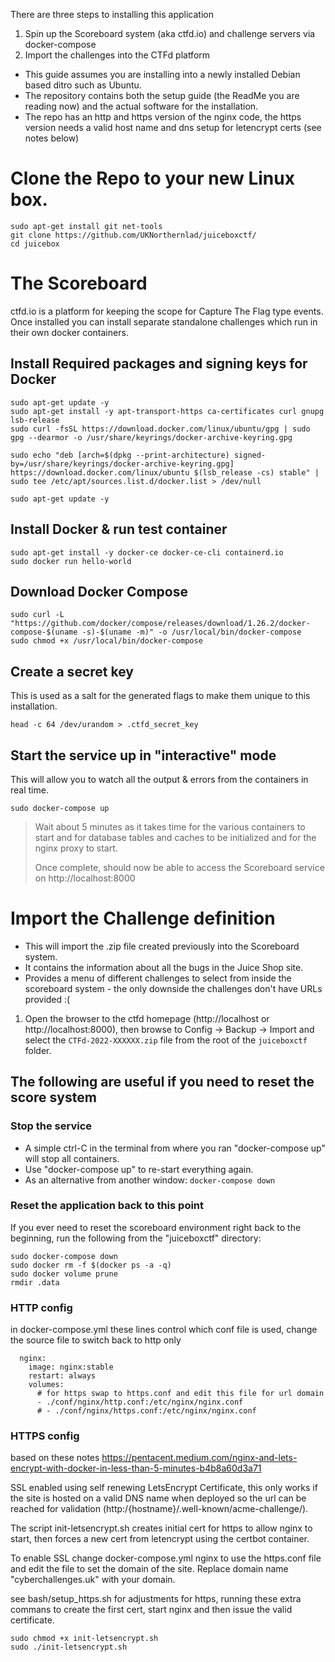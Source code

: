 There are three steps to installing this application
1. Spin up the Scoreboard system (aka ctfd.io) and challenge servers via docker-compose
2. Import the challenges into the CTFd platform

* This guide assumes you are installing into a newly installed Debian based ditro such as Ubuntu.
* The repository contains both the setup guide (the ReadMe you are reading now) and the actual software for the installation.
* The repo has an http and https version of the nginx code, the https version needs a valid host name and dns setup for letencrypt certs (see notes below)

# Clone the Repo to your new Linux box.
```
sudo apt-get install git net-tools
git clone https://github.com/UKNorthernlad/juiceboxctf/
cd juicebox
```

# The Scoreboard
ctfd.io is a platform for keeping the scope for Capture The Flag type events. Once installed you can install separate standalone challenges which run in their own docker containers.

## Install Required packages and signing keys for Docker
```
sudo apt-get update -y
sudo apt-get install -y apt-transport-https ca-certificates curl gnupg lsb-release
sudo curl -fsSL https://download.docker.com/linux/ubuntu/gpg | sudo gpg --dearmor -o /usr/share/keyrings/docker-archive-keyring.gpg

sudo echo "deb [arch=$(dpkg --print-architecture) signed-by=/usr/share/keyrings/docker-archive-keyring.gpg] https://download.docker.com/linux/ubuntu $(lsb_release -cs) stable" | sudo tee /etc/apt/sources.list.d/docker.list > /dev/null

sudo apt-get update -y
```

## Install Docker & run test container
```
sudo apt-get install -y docker-ce docker-ce-cli containerd.io
sudo docker run hello-world
```

## Download Docker Compose
```
sudo curl -L "https://github.com/docker/compose/releases/download/1.26.2/docker-compose-$(uname -s)-$(uname -m)" -o /usr/local/bin/docker-compose
sudo chmod +x /usr/local/bin/docker-compose
```

## Create a secret key
This is used as a salt for the generated flags to make them unique to this installation.
```
head -c 64 /dev/urandom > .ctfd_secret_key
```

## Start the service up in "interactive" mode
This will allow you to watch all the output & errors from the containers in real time.
```
sudo docker-compose up
```
> Wait about 5 minutes as it takes time for the various containers to start and for database tables and caches to be initialized and for the nginx proxy to start.
>
> Once complete, should now be able to access the Scoreboard service on http://localhost:8000

# Import the Challenge definition
* This will import the .zip file created previously into the Scoreboard system.
* It contains the information about all the bugs in the Juice Shop site.
* Provides a menu of different challenges to select from inside the scoreboard system - the only downside the challenges don't have URLs provided :(

1. Open the browser to the ctfd homepage (http://localhost or http://localhost:8000), then browse to Config ->  Backup -> Import and select the `CTFd-2022-XXXXXX.zip` file from the root of the `juiceboxctf` folder.

## The following are useful if you need to reset the score system
### Stop the service
* A simple ctrl-C in the terminal from where you ran "docker-compose up" will stop all containers.
* Use "docker-compose up" to re-start everything again.
* As an alternative from another window: `docker-compose down`

### Reset the application back to this point
If you ever need to reset the scoreboard environment right back to the beginning, run the following from the "juiceboxctf" directory:
```
sudo docker-compose down
sudo docker rm -f $(docker ps -a -q)
sudo docker volume prune
rmdir .data
```

### HTTP config

in docker-compose.yml these lines control which conf file is used, change the source file to switch back to http only
```
  nginx:
    image: nginx:stable
    restart: always
    volumes:
      # for https swap to https.conf and edit this file for url domain
      - ./conf/nginx/http.conf:/etc/nginx/nginx.conf
      # - ./conf/nginx/https.conf:/etc/nginx/nginx.conf 
```

### HTTPS config
based on these notes https://pentacent.medium.com/nginx-and-lets-encrypt-with-docker-in-less-than-5-minutes-b4b8a60d3a71

SSL enabled using self renewing LetsEncrypt Certificate, this only works if the site is hosted on a valid DNS name when deployed so the url can be reached for validation (http:/{hostname}/.well-known/acme-challenge/).

The script init-letsencrypt.sh creates initial cert for https to allow nginx to start, then forces a new cert from letencrypt using the certbot container.

To enable SSL change docker-compose.yml nginx to use the https.conf file and edit the file to set the domain of the site. Replace domain name "cyberchallenges.uk" with your domain.

see bash/setup_https.sh for adjustments for https, running these extra commans to create the first cert, start nginx and then issue the valid certificate.

```
sudo chmod +x init-letsencrypt.sh
sudo ./init-letsencrypt.sh
```

